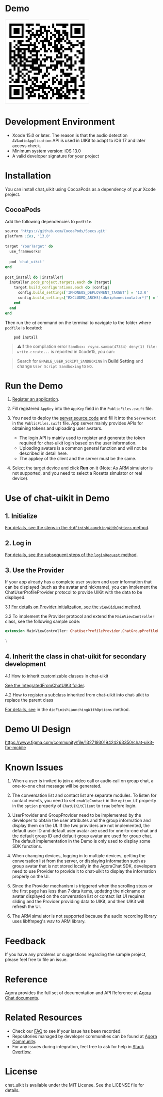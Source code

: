 # Demo

![](./demo.png)

# Development Environment

- Xcode 15.0 or later. The reason is that the audio detection `AVAudioApplication` API is used in UIKit to adapt to iOS 17 and later access check.
- Minimum system version: iOS 13.0
- A valid developer signature for your project

# Installation

You can install chat_uikit using CocoaPods as a dependency of your Xcode project.

## CocoaPods

Add the following dependencies to `podfile`.

```ruby
source 'https://github.com/CocoaPods/Specs.git'
platform :ios, '13.0'

target 'YourTarget' do
  use_frameworks!

  pod 'chat_uikit'
end

post_install do |installer|
  installer.pods_project.targets.each do |target|
    target.build_configurations.each do |config|
      config.build_settings['IPHONEOS_DEPLOYMENT_TARGET'] = '13.0'
      config.build_settings["EXCLUDED_ARCHS[sdk=iphonesimulator*]"] = "arm64"
    end
  end
end
```

Then run the `cd` command on the terminal to navigate to the folder where `podfile` is located:

```
    pod install
```

>⚠️If the compilation error `Sandbox: rsync.samba(47334) deny(1) file-write-create...` is reported in Xcode15, you can:

> Search for `ENABLE_USER_SCRIPT_SANDBOXING` in **Build Setting** and change `User Script Sandboxing` to `NO`.

# Run the Demo

1. [Register an application](https://docs.agora.io/en/agora-chat/get-started/enable?platform=ios).

2. Fill registered `AppKey` into the `AppKey` field in the `PublicFiles.swift` file.

3. You need to deploy the [server source code](https://github.com/AgoraIO/Agora-Chat-API-Examples/tree/main/chat-app-server) and fill it into the `ServerHost` in the `PublicFiles.swift` file. App server mainly provides APIs for obtaining tokens and uploading user avatars.
   - The login API is mainly used to register and generate the token required for chat-uikit login based on the user information.
   - Uploading avatars is a common general function and will not be described in detail here.
   - The appkey of the client and the server must be the same.

4. Select the target device and click **Run** on it (Note: As ARM simulator is not supported, and you need to select a Rosetta simulator or real device).

# Use of chat-uikit in Demo

## 1. Initialize

[For details, see the steps in the `didFinishLaunchingWithOptions` method](./AgoraChat-Swift/AppDelegate.swift).

## 2. Log in

[For details, see the subsequent steps of the `loginRequest` method](./AgoraChat-Swift/LoginViewController.swift).

## 3. Use the Provider

If your app already has a complete user system and user information that can be displayed (such as the avatar and nickname), you can implement the ChatUserProfileProvider protocol to provide UIKit with the data to be displayed.

3.1 [For details on Provider initialization, see the `viewDidLoad` method](./AgoraChat-Swift/Main/MainViewController.swift).

3.2 To implement the Provider protocol and extend the `MainViewController` class, see the following sample code:

```Swift
extension MainViewController: ChatUserProfileProvider,ChatGroupProfileProvider {

}
```

## 4. Inherit the class in chat-uikit for secondary development

4.1 How to inherit customizable classes in chat-uikit

[See the IntegratedFromChatUIKit folder](./AgoraChat-Swift/IntegratedFromEaseChatUIKit/).

4.2 How to register a subclass inherited from chat-uikit into chat-uikit to replace the parent class

[For details, see](./AgoraChat-Swift/AppDelegate.swift) in the `didFinishLaunchingWithOptions` method.

# Demo UI Design

https://www.figma.com/community/file/1327193019424263350/chat-uikit-for-mobile

# Known Issues

1. When a user is invited to join a video call or audio call on group chat, a one-to-one chat message will be generated. 
2. The conversation list and contact list are separate modules. To listen for contact events, you need to set `enableContact` in the `option_UI` property in the `option` property of `ChatUIKitClient` to `true` before login. 
3. UserProvider and GroupProvider need to be implemented by the developer to obtain the user attributes and the group information and display them on the UI. If the two providers are not implemented, the default user ID and default user avatar are used for one-to-one chat and the default group ID and default group avatar are used for group chat. The default implementation in the Demo is only used to display some SDK functions. 
4. When changing devices, logging in to multiple devices, getting the conversation list from the server, or displaying information such as group avatar that is not stored locally in the AgoraChat SDK, developers need to use Provider to provide it to chat-uikit to display the information properly on the UI.
5. Since the Provider mechanism is triggered when the scrolling stops or the first page has less than 7 data items, updating the nickname or avatar displayed on the conversation list or contact list UI requires sliding and the Provider providing data to UIKit, and then UIKit will refresh the UI.
   
6. The ARM simulator is not supported because the audio recording library uses libffmpeg's wav to ARM library. 

# Feedback

If you have any problems or suggestions regarding the sample project, please feel free to file an issue.

# Reference

Agora provides the full set of documentation and API Reference at [Agora Chat documents](https://docs.agora.io/en/agora-chat/get-started/get-started-sdk?platform=ios).

# Related Resources

- Check our [FAQ](https://docs.agora.io/en/faq) to see if your issue has been recorded.
- Repositories managed by developer communities can be found at [Agora Community](https://github.com/AgoraIO-Community).
- For any issues during integration, feel free to ask for help in [Stack Overflow](https://stackoverflow.com/questions/tagged/agora.io).

# License

chat_uikit is available under the MIT License. See the LICENSE file for details.

